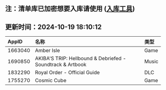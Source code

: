 ## 注：清单库已加密想要入库请使用 ([入库工具](https://github.com/BlankTMing/ManifestAutoUpdate/releases))

## 更新时间：2024-10-19 18:10:12
| AppID | 名称 | 类型  |
| :-------------------- | :----------------------------- | :----------- |
| 1663040 | Amber Isle| Game |
| 1690850 | AKIBA'S TRIP: Hellbound & Debriefed - Soundtrack & Artbook| Music |
| 1832290 | Royal Order - Official Guide| DLC |
| 1755270 | Cosmic Cube| Game |
